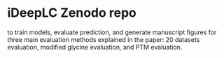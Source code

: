 # iDeepLC Zenodo repo 
to train models, evaluate prediction, and generate manuscript figures for three main evaluation methods explained in the paper: 20 datasets evaluation, modified glycine evaluation, and PTM evaluation.
